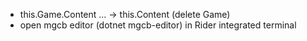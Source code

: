 - this.Game.Content ... -> this.Content (delete Game)
- open mgcb editor (dotnet mgcb-editor) in Rider integrated terminal